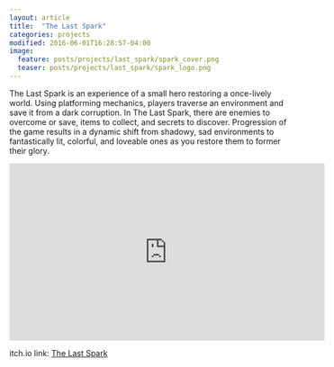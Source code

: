 ```yaml
---
layout: article
title:  "The Last Spark"
categories: projects
modified: 2016-06-01T16:28:57-04:00
image:
  feature: posts/projects/last_spark/spark_cover.png
  teaser: posts/projects/last_spark/spark_logo.png
---
```


The Last Spark is an experience of a small hero restoring a once-lively world. Using platforming mechanics, players traverse an environment and save it from a dark corruption. In The Last Spark, there are enemies to overcome or save, items to collect, and secrets to discover. Progression of the game results in a dynamic shift from shadowy, sad environments to fantastically lit, colorful, and loveable ones as you restore them to former their glory.

<iframe width="560" height="315" src="https://www.youtube.com/embed/zCTnV-nBZq8" frameborder="0" allow="accelerometer; autoplay; encrypted-media; gyroscope; picture-in-picture" allowfullscreen></iframe>


itch.io link: <a href="https://final-hour-studios.itch.io/the-last-spark">The Last Spark</a>